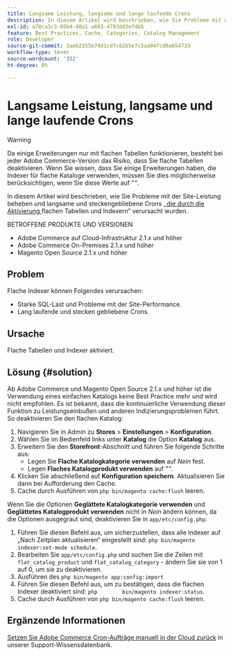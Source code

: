 ```yaml
---
title: Langsame Leistung, langsame und lange laufende Crons
description: In diesem Artikel wird beschrieben, wie Sie Probleme mit der Site-Leistung sowie langsame und steckengebliebene Krone beheben können, die durch flache Tabellen und Indexer verursacht wurden, die aktiviert wurden.
exl-id: a78ca3c3-85b4-40a1-a693-4703dd3ef4b5
feature: Best Practices, Cache, Categories, Catalog Management
role: Developer
source-git-commit: 2aeb2355b74d1cdfc62b5e7c5aa04fcd0a654733
workflow-type: tm+mt
source-wordcount: '352'
ht-degree: 0%

---
```


# Langsame Leistung, langsame und lange laufende Crons

>[!WARNING]
>
>Da einige Erweiterungen nur mit flachen Tabellen funktionieren, besteht bei jeder Adobe Commerce-Version das Risiko, dass Sie flache Tabellen deaktivieren. Wenn Sie wissen, dass Sie einige Erweiterungen haben, die Indexer für flache Kataloge verwenden, müssen Sie dies möglicherweise berücksichtigen, wenn Sie diese Werte auf &quot;*&quot;*.

In diesem Artikel wird beschrieben, wie Sie Probleme mit der Site-Leistung beheben und langsame und steckengebliebene Crons [, die durch die Aktivierung ](https://experienceleague.adobe.com/de/docs/commerce-admin/catalog/catalog/catalog-flat)flachen Tabellen und Indexern“ verursacht wurden.

BETROFFENE PRODUKTE UND VERSIONEN

* Adobe Commerce auf Cloud-Infrastruktur 2.1.x und höher
* Adobe Commerce On-Premises 2.1.x und höher
* Magento Open Source 2.1.x und höher

## Problem

Flache Indexer können Folgendes verursachen:

* Starke SQL-Last und Probleme mit der Site-Performance.
* Lang laufende und stecken gebliebene Crons.

## Ursache

Flache Tabellen und Indexer aktiviert.

## Lösung {#solution}

Ab Adobe Commerce und Magento Open Source 2.1.x und höher ist die Verwendung eines einfachen Katalogs keine Best Practice mehr und wird nicht empfohlen. Es ist bekannt, dass die kontinuierliche Verwendung dieser Funktion zu Leistungseinbußen und anderen Indizierungsproblemen führt. So deaktivieren Sie den flachen Katalog:

1. Navigieren Sie in Admin zu **Stores** > **Einstellungen** > **Konfiguration**.
1. Wählen Sie im Bedienfeld links unter **Katalog** die Option **Katalog** aus.
1. Erweitern Sie den **Storefront**-Abschnitt und führen Sie folgende Schritte aus:
   * Legen Sie **Flache Katalogkategorie verwenden** auf *Nein* fest.
   * Legen **Flaches Katalogprodukt verwenden** auf &quot;*&quot;*.
1. Klicken Sie abschließend auf **Konfiguration speichern**. Aktualisieren Sie dann bei Aufforderung den Cache.
1. Cache durch Ausführen von `php bin/magento cache:flush` leeren.

Wenn Sie die Optionen **Geglättete Katalogkategorie verwenden** und **Geglättetes Katalogprodukt verwenden** nicht in *Nein* ändern können, da die Optionen ausgegraut sind, deaktivieren Sie in `app/etc/config.php`:

1. Führen Sie diesen Befehl aus, um sicherzustellen, dass alle Indexer auf „Nach Zeitplan aktualisieren“ eingestellt sind: `php bin/magento indexer:set-mode schedule`.
1. Bearbeiten Sie `app/etc/config.php` und suchen Sie die Zeilen mit `flat_catalog_product` und `flat_catalog_category` - ändern Sie sie von 1 auf 0, um sie zu deaktivieren.
1. Ausführen des `php bin/magento app:config:import`
1. Führen Sie diesen Befehl aus, um zu bestätigen, dass die flachen Indexer deaktiviert sind: `php        bin/magento indexer:status`.
1. Cache durch Ausführen von `php bin/magento cache:flush` leeren.

## Ergänzende Informationen

[Setzen Sie Adobe Commerce Cron-Aufträge manuell in der Cloud zurück](/help/how-to/general/reset-stuck-magento-cron-jobs-manually-on-cloud.md) in unserer Support-Wissensdatenbank.
